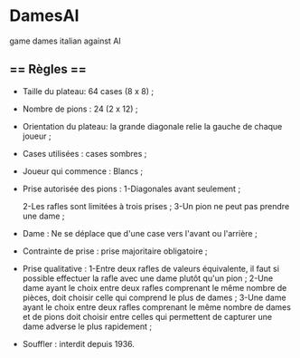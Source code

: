 # DamesAI
game dames italian against AI

== Règles ==
------------------------------------------------------------------------------
* Taille du plateau: 64 cases (8 x 8) ;
* Nombre de pions : 24 (2 x 12) ;
* Orientation du plateau: la grande diagonale relie la gauche de chaque joueur ;
* Cases utilisées : cases sombres ;
* Joueur qui commence : Blancs ;
* Prise autorisée des pions : 
   1-Diagonales avant seulement ;
  
   2-Les rafles sont limitées à trois prises ;
   3-Un pion ne peut pas prendre une dame ;
* Dame : Ne se déplace que d'une case vers l'avant ou l'arrière ;
* Contrainte de prise : prise majoritaire obligatoire ;
* Prise qualitative : 
   1-Entre deux rafles de valeurs équivalente, il faut si possible effectuer la rafle avec une dame plutôt qu'un pion ;
   2-Une dame ayant le choix entre deux rafles comprenant le même nombre de pièces, doit choisir celle qui comprend le plus de dames ;
   3-Une dame ayant le choix entre deux rafles comprenant le même nombre de dames et de pions doit choisir entre celles qui permettent de capturer une dame adverse le plus rapidement ;
* Souffler : interdit depuis 1936.
